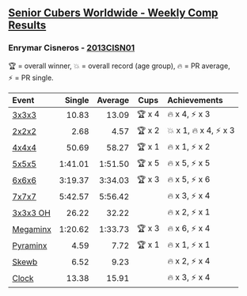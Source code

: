 <style>table {white-space: nowrap;}</style>

## [Senior Cubers Worldwide - Weekly Comp Results](/scw-comp/results/)
### Enrymar Cisneros - [2013CISN01](https://www.worldcubeassociation.org/persons/2013CISN01)

<span style="white-space: nowrap;">🏆 = overall winner</span>, <span style="white-space: nowrap;">💥 = overall record (age group)</span>, <span style="white-space: nowrap;">🔥 = PR average</span>, <span style="white-space: nowrap;">⚡ = PR single</span>.

| Event | Single | Average | Cups | Achievements|
| :-- | --: | --: | :--: | :-- |
| [3x3x3](333.md) | 10.83 | 13.09 | 🏆 x 4 | 🔥 x 4, ⚡ x 3 |
| [2x2x2](222.md) | 2.68 | 4.57 | 🏆 x 2 | 💥 x 1, 🔥 x 4, ⚡ x 3 |
| [4x4x4](444.md) | 50.69 | 58.27 | 🏆 x 1 | 🔥 x 1, ⚡ x 2 |
| [5x5x5](555.md) | 1:41.01 | 1:51.50 | 🏆 x 5 | 🔥 x 5, ⚡ x 5 |
| [6x6x6](666.md) | 3:19.37 | 3:34.03 | 🏆 x 3 | 🔥 x 5, ⚡ x 6 |
| [7x7x7](777.md) | 5:42.57 | 5:56.42 |  | 🔥 x 3, ⚡ x 4 |
| [3x3x3 OH](333oh.md) | 26.22 | 32.22 |  | 🔥 x 2, ⚡ x 1 |
| [Megaminx](minx.md) | 1:20.62 | 1:33.73 | 🏆 x 3 | 🔥 x 6, ⚡ x 4 |
| [Pyraminx](pyram.md) | 4.59 | 7.72 | 🏆 x 1 | 🔥 x 1, ⚡ x 1 |
| [Skewb](skewb.md) | 6.52 | 9.23 |  | 🔥 x 2, ⚡ x 4 |
| [Clock](clock.md) | 13.38 | 15.91 |  | 🔥 x 3, ⚡ x 4 |

<!-- Global site tag (gtag.js) - Google Analytics -->
<script async src="https://www.googletagmanager.com/gtag/js?id=UA-86348435-3"></script>
<script>window.dataLayer = window.dataLayer || []; function gtag() {dataLayer.push(arguments);} gtag('js', new Date()); gtag('config', 'UA-86348435-3');</script>
